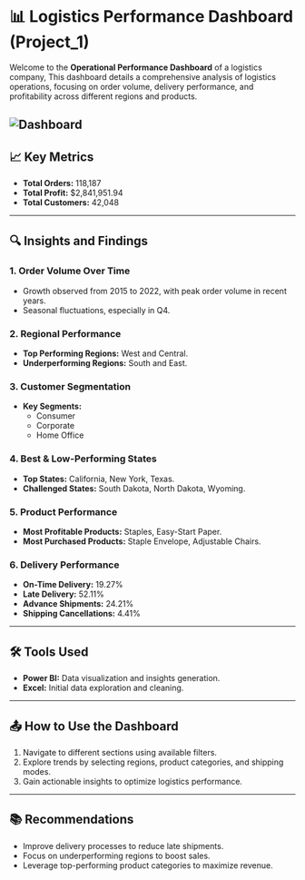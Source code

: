 # 📊 Logistics Performance Dashboard (Project_1)

Welcome to the **Operational Performance Dashboard** of a logistics company, This dashboard details  a comprehensive analysis of logistics operations, focusing on order volume, delivery performance, and profitability across different regions and products.

![Dashboard](https://github.com/user-attachments/assets/9854ea5f-fc33-403e-85b0-7c0189607319)
---

## 📈 Key Metrics
- **Total Orders:** 118,187
- **Total Profit:** $2,841,951.94
- **Total Customers:** 42,048

---

## 🔍 Insights and Findings

### **1. Order Volume Over Time**
- Growth observed from 2015 to 2022, with peak order volume in recent years.
- Seasonal fluctuations, especially in Q4.

### **2. Regional Performance**
- **Top Performing Regions:** West and Central.
- **Underperforming Regions:** South and East.

### **3. Customer Segmentation**
- **Key Segments:**
  - Consumer
  - Corporate
  - Home Office

### **4. Best & Low-Performing States**
- **Top States:** California, New York, Texas.
- **Challenged States:** South Dakota, North Dakota, Wyoming.

### **5. Product Performance**
- **Most Profitable Products:** Staples, Easy-Start Paper.
- **Most Purchased Products:** Staple Envelope, Adjustable Chairs.

### **6. Delivery Performance**
- **On-Time Delivery:** 19.27%
- **Late Delivery:** 52.11%
- **Advance Shipments:** 24.21%
- **Shipping Cancellations:** 4.41%

---

## 🛠 Tools Used
- **Power BI:** Data visualization and insights generation.
- **Excel:** Initial data exploration and cleaning.

---

## 📤 How to Use the Dashboard
1. Navigate to different sections using available filters.
2. Explore trends by selecting regions, product categories, and shipping modes.
3. Gain actionable insights to optimize logistics performance.

---

## 📚 Recommendations
- Improve delivery processes to reduce late shipments.
- Focus on underperforming regions to boost sales.
- Leverage top-performing product categories to maximize revenue.


